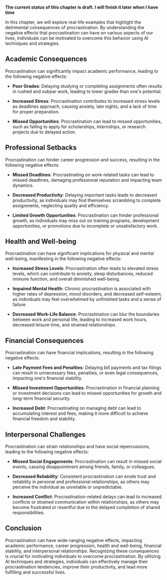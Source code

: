 **The current status of this chapter is draft. I will finish it later when I have time**

In this chapter, we will explore real-life examples that highlight the detrimental consequences of procrastination. By understanding the negative effects that procrastination can have on various aspects of our lives, individuals can be motivated to overcome this behavior using AI techniques and strategies.

Academic Consequences
---------------------

Procrastination can significantly impact academic performance, leading to the following negative effects:

* **Poor Grades**: Delaying studying or completing assignments often results in rushed and subpar work, leading to lower grades than one's potential.

* **Increased Stress**: Procrastination contributes to increased stress levels as deadlines approach, causing anxiety, late nights, and a lack of time for proper preparation.

* **Missed Opportunities**: Procrastination can lead to missed opportunities, such as failing to apply for scholarships, internships, or research projects due to delayed action.

Professional Setbacks
---------------------

Procrastination can hinder career progression and success, resulting in the following negative effects:

* **Missed Deadlines**: Procrastinating on work-related tasks can lead to missed deadlines, damaging professional reputation and impacting team dynamics.

* **Decreased Productivity**: Delaying important tasks leads to decreased productivity, as individuals may find themselves scrambling to complete assignments, neglecting quality and efficiency.

* **Limited Growth Opportunities**: Procrastination can hinder professional growth, as individuals may miss out on training programs, development opportunities, or promotions due to incomplete or unsatisfactory work.

Health and Well-being
---------------------

Procrastination can have significant implications for physical and mental well-being, manifesting in the following negative effects:

* **Increased Stress Levels**: Procrastination often leads to elevated stress levels, which can contribute to anxiety, sleep disturbances, reduced immune function, and overall diminished well-being.

* **Impaired Mental Health**: Chronic procrastination is associated with higher rates of depression, mood disorders, and decreased self-esteem, as individuals may feel overwhelmed by unfinished tasks and a sense of failure.

* **Decreased Work-Life Balance**: Procrastination can blur the boundaries between work and personal life, leading to increased work hours, decreased leisure time, and strained relationships.

Financial Consequences
----------------------

Procrastination can have financial implications, resulting in the following negative effects:

* **Late Payment Fees and Penalties**: Delaying bill payments and tax filings can result in unnecessary fees, penalties, or even legal consequences, impacting one's financial stability.

* **Missed Investment Opportunities**: Procrastination in financial planning or investment decisions can lead to missed opportunities for growth and long-term financial security.

* **Increased Debt**: Procrastinating on managing debt can lead to accumulating interest and fees, making it more difficult to achieve financial freedom and stability.

Interpersonal Challenges
------------------------

Procrastination can strain relationships and have social repercussions, leading to the following negative effects:

* **Missed Social Engagements**: Procrastination can result in missed social events, causing disappointment among friends, family, or colleagues.

* **Decreased Reliability**: Consistent procrastination can erode trust and reliability in personal and professional relationships, as others may perceive the individual as unreliable or unpredictable.

* **Increased Conflict**: Procrastination-related delays can lead to increased conflicts or strained communication within relationships, as others may become frustrated or resentful due to the delayed completion of shared responsibilities.

Conclusion
----------

Procrastination can have wide-ranging negative effects, impacting academic performance, career progression, health and well-being, financial stability, and interpersonal relationships. Recognizing these consequences is crucial for motivating individuals to overcome procrastination. By utilizing AI techniques and strategies, individuals can effectively manage their procrastination tendencies, improve their productivity, and lead more fulfilling and successful lives.
